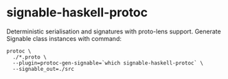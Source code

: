 # signable-haskell-protoc

Deterministic serialisation and signatures with proto-lens support.
Generate Signable class instances with command:

```
protoc \
  ./*.proto \
  --plugin=protoc-gen-signable=`which signable-haskell-protoc` \
  --signable_out=./src
```
